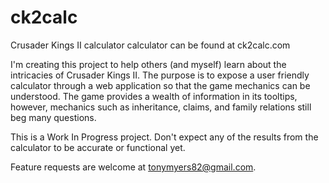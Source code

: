# ck2calc
Crusader Kings II calculator
calculator can be found at ck2calc.com

I'm creating this project to help others (and myself) learn about the intricacies of Crusader Kings II.  The purpose is to expose a user friendly calculator through a web application so that the game mechanics can be understood.  The game provides a wealth of information in its tooltips, however, mechanics such as inheritance, claims, and family relations still beg many questions.

This is a Work In Progress project.  Don't expect any of the results from the calculator to be accurate or functional yet.

Feature requests are welcome at tonymyers82@gmail.com.
